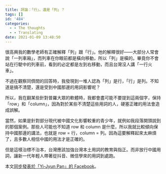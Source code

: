 ```yaml
---
title: 評論：「行」，還是「列」？
tags: []
id: '484'
categories:
  - - The thoughts
  - - Translating
date: 2021-01-09 13:48:50
---
```


很高興我的數學老師有正確解釋「列」跟「行」。他的解釋很好——大部分人常會說「一列車廂」，而列車在你眼前都是橫向移動，所以「列」是橫的。畢竟你不會站在行駛中的列車前，看到的必定都是左到右移動，而且台灣沒人講「一行火車」。

不過在觀察同儕間的回答時，我發現到一堆人認為「列」是行，「行」是列。不知道是搞不清楚，還是受到中國那邊的用詞影響呢？

所以，我在翻某些針對普羅大眾的軟體時，我都會盡可能不要提到這兩個字，保持「row」和「column」，因為對於某些不清楚這些用詞的人，硬塞正確的用法會造成誤解。

當然，如果是針對部分現代被中國文化影響較重的青少年，就例如我段落開頭說到的那個案例。那些人可能也不知道 row 和 column 是什麼，所以我就比較傾向保持中國那邊的講法，也就是 row = 行，column = 列。因為這要解釋起來太麻煩了，且多數人相信中國的用法才是正確的。

但是這樣治標不治本，台灣應該加強台灣本土用詞的教育與指正。而非放行中國用詞，讓新一代年輕人帶著從抖音、微信學來的用詞到處跑。

本文[同步發表於「Yi-Jyun Pan」的 Facebook](https://www.facebook.com/pan93412TW/posts/2840954056174156)。